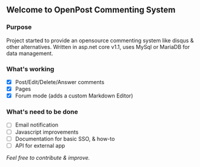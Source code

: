 ## Welcome to OpenPost Commenting System

### Purpose

Project started to provide an opensource commenting system like disqus & other alternatives.
Written in asp.net core v1.1, uses MySql or MariaDB for data management.

### What's working 
- [x] Post/Edit/Delete/Answer comments
- [x] Pages
- [x] Forum mode (adds a custom Markdown Editor)

### What's need to be done
- [ ] Email notification
- [ ] Javascript improvements
- [ ] Documentation for basic SSO, & how-to
- [ ] API for external app

*Feel free to contribute & improve.*
